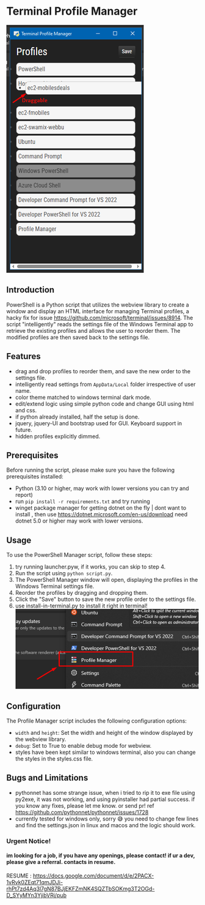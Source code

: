 # Terminal Profile Manager

![Alt text](assets/main.png)

## Introduction

PowerShell is a Python script that utilizes the webview library to create a window and display an HTML interface for managing Terminal profiles, a hacky fix for issue
https://github.com/microsoft/terminal/issues/8914. The script "intelligently" reads the settings file of the Windows Terminal app to retrieve the existing profiles and allows the
user to reorder them. The modified profiles are then saved back to the settings file.

## Features

- drag and drop profiles to reorder them, and save the new order to the settings file.
- intelligently read settings from `AppData/Local` folder irrespective of user name.
- color theme matched to windows terminal dark mode.
- edit/extend logic using simple python code and change GUI using html and css.
- if python already installed, half the setup is done.
- jquery, jquery-UI and bootstrap used for GUI. Keyboard support in future.
- hidden profiles explicitly dimmed.

## Prerequisites

Before running the script, please make sure you have the following prerequisites installed:

- Python (3.10 or higher, may work with lower versions you can try and report)
- run `pip install -r requirements.txt` and try running
- winget package manager for getting dotnet on the fly | dont want to install , then use https://dotnet.microsoft.com/en-us/download need dotnet 5.0 or higher may work with lower
  versions.

## Usage

To use the PowerShell Manager script, follow these steps:

1. try running launcher.pyw, if it works, you can skip to step 4.
2. Run the script using `python script.py`.
3. The PowerShell Manager window will open, displaying the profiles in the Windows Terminal settings file.
4. Reorder the profiles by dragging and dropping them.
5. Click the "Save" button to save the new profile order to the settings file.
6. use install-in-terminal.py to install it right in terminal! ![Alt text](./assets/image.png)

## Configuration

The Profile Manager script includes the following configuration options:

- `width` and `height`: Set the width and height of the window displayed by the webview library.
- `debug`: Set to True to enable debug mode for webview.
- styles have been kept similar to windows terminal, also you can change the styles in the styles.css file.

## Bugs and Limitations

- pythonnet has some strange issue, when i tried to rip it to exe file using py2exe, it was not working, and using pyinstaller had partial success. if you know any fixes, please
  let me know. or send pr! ref https://github.com/pythonnet/pythonnet/issues/1728
- currently tested for windows only, sorry 😅 you need to change few lines and find the settings.json in linux and macos and the logic should work.

### Urgent Notice!

#### im looking for a job, if you have any openings, please contact! if ur a dev, please give a referral. contacts in resume.

RESUME : https://docs.google.com/document/d/e/2PACX-1vRvk0ZEqt71qmJDJi-rhPt7zd4Aq3l7gN87BJjEKFZmNK4SQZTbSOKmg3T2OGd-D_SYyMYn3YjibVRj/pub
